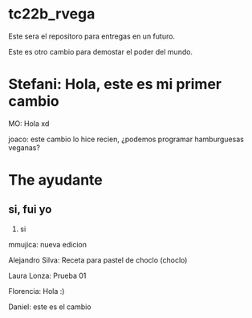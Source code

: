 # tc22b_rvega

Este sera el repositoro para entregas en un futuro.

Este es otro cambio para demostar el poder del mundo.

# Stefani: Hola, este es mi primer cambio

MO: Hola xd

joaco: este cambio lo hice recien, ¿podemos programar hamburguesas veganas?

# The ayudante
## si, fui yo 
1. si

mmujica: nueva edicion

Alejandro Silva: Receta para pastel de choclo (choclo)

Laura Lonza: Prueba 01

Florencia: Hola :)

Daniel: este es el cambio 